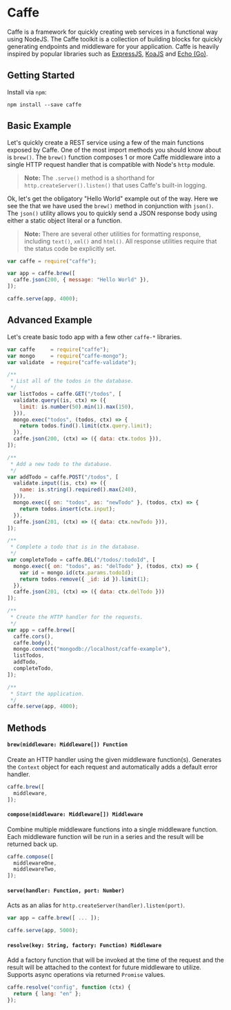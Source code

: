 # Caffe

Caffe is a framework for quickly creating web services in a functional way using NodeJS.  The Caffe toolkit is a collection of building blocks for quickly generating endpoints and middleware for your application.  Caffe is heavily inspired by popular libraries such as [ExpressJS](http://expressjs.com/), [KoaJS](http://koajs.com/) and [Echo (Go)](https://echo.labstack.com/).

## Getting Started

Install via `npm`:

```
npm install --save caffe
```

## Basic Example

Let's quickly create a REST service using a few of the main functions exposed by Caffe.  One of the most import methods you should know about is `brew()`.  The `brew()` function composes 1 or more Caffe middleware into a single HTTP request handler that is compatible with Node's `http` module.

> **Note:** The `.serve()` method is a shorthand for `http.createServer().listen()` that uses Caffe's built-in logging.

Ok, let's get the obligatory "Hello World" example out of the way.  Here we see the that we have used the `brew()` method in conjunction with `json()`.  The `json()` utility allows you to quickly send a JSON response body using either a static object literal or a function.

> **Note:** There are several other utilities for formatting response, including `text()`, `xml()` and `html()`.  All response utilities require that the status code be explicitly set.

```js
var caffe = require("caffe");

var app = caffe.brew([
  caffe.json(200, { message: "Hello World" }),
]);

caffe.serve(app, 4000);
```

## Advanced Example

Let's create basic todo app with a few other `caffe-*` libraries.

```js
var caffe     = require("caffe");
var mongo     = require("caffe-mongo");
var validate  = require("caffe-validate");

/**
 * List all of the todos in the database.
 */
var listTodos = caffe.GET("/todos", [
  validate.query((is, ctx) => ({
    limit: is.number(50).min(1).max(150),
  })),
  mongo.exec("todos", (todos, ctx) => {
    return todos.find().limit(ctx.query.limit);
  }),
  caffe.json(200, (ctx) => ({ data: ctx.todos })),
]);

/**
 * Add a new todo to the database.
 */
var addTodo = caffe.POST("/todos", [
  validate.input((is, ctx) => ({
    name: is.string().required().max(240),
  })),
  mongo.exec({ on: "todos", as: "newTodo" }, (todos, ctx) => {
    return todos.insert(ctx.input);
  }),
  caffe.json(201, (ctx) => ({ data: ctx.newTodo })),
]);

/**
 * Complete a todo that is in the database.
 */
var completeTodo = caffe.DEL("/todos/:todoId", [
  mongo.exec({ on: "todos", as: "delTodo" }, (todos, ctx) => {
    var id = mongo.id(ctx.params.todoId);
    return todos.remove({ _id: id }).limit(1);
  }),
  caffe.json(201, (ctx) => ({ data: ctx.delTodo }))
]);

/**
 * Create the HTTP handler for the requests.
 */
var app = caffe.brew([
  caffe.cors(),
  caffe.body(),
  mongo.connect("mongodb://localhost/caffe-example"),
  listTodos,
  addTodo,
  completeTodo,
]);

/**
 * Start the application.
 */
caffe.serve(app, 4000);
```



## Methods

#### `brew(middleware: Middleware[]) Function`

Create an HTTP handler using the given middleware function(s).  Generates the `Context` object for each request and automatically adds a default error handler.

```js
caffe.brew([
  middleware,
]);
```

#### `compose(middleware: Middleware[]) Middleware`

Combine multiple middleware functions into a single middleware function.  Each middleware function will be run in a series and the result will be returned back up.

```js
caffe.compose([
  middlewareOne,
  middlewareTwo,
]);
```

#### `serve(handler: Function, port: Number)`

Acts as an alias for `http.createServer(handler).listen(port)`.

```js
var app = caffe.brew([ ... ]);

caffe.serve(app, 5000);
```

#### `resolve(key: String, factory: Function) Middleware`

Add a factory function that will be invoked at the time of the request and the result will be attached to the context for future middleware to utilize.  Supports async operations via returned `Promise` values.

```js
caffe.resolve("config", function (ctx) {
  return { lang: "en" };
});
```
